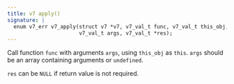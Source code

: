 ```yaml
---
title: v7 apply()
signature: |
  enum v7_err v7_apply(struct v7 *v7, v7_val_t func, v7_val_t this_obj,
                       v7_val_t args, v7_val_t *res);
---
```


Call function `func` with arguments `args`, using `this_obj` as `this`.
`args` should be an array containing arguments or `undefined`.

`res` can be `NULL` if return value is not required. 

